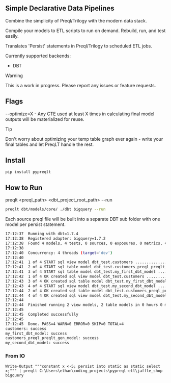 ## Simple Declarative Data Pipelines

Combine the simplicity of Preql/Trilogy with the modern data stack. 

Compile your models to ETL scripts to run on demand. Rebuild, run, and test easily.

Translates 'Persist' statements in Preql/Trilogy to scheduled ETL jobs. 

Currently supported backends:
- DBT

> [!WARNING]
> This is a work in progress. Please report any issues or feature requests.


## Flags

--optimize=X - Any CTE used at least X times in calculating final model outputs will be materialized for reuse.


> [!TIP]
> Don't worry about optimizing your temp table graph ever again - write your final tables and let PreqLT handle the rest.


## Install

`pip install pypreqlt`

## How to Run

preqlt <preql_path> <dbt_project_root_path> <backend> --run

```bash
preqlt dbt/models/core/ ./dbt bigquery --run
```

Each source preql file will be built into a separate DBT sub folder with one model per persist statement.

```bash
17:12:37  Running with dbt=1.7.4
17:12:38  Registered adapter: bigquery=1.7.2
17:12:38  Found 4 models, 4 tests, 0 sources, 0 exposures, 0 metrics, 447 macros, 0 groups, 0 semantic models
17:12:38
17:12:40  Concurrency: 4 threads (target='dev')
17:12:40
17:12:41  1 of 4 START sql view model dbt_test.customers ................................. [RUN]
17:12:41  2 of 4 START sql table model dbt_test.customers_preql_preqlt_gen_model ......... [RUN]
17:12:41  3 of 4 START sql table model dbt_test.my_first_dbt_model ....................... [RUN]
17:12:42  1 of 4 OK created sql view model dbt_test.customers ............................ [CREATE VIEW (0 processed) in 1.09s]
17:12:43  3 of 4 OK created sql table model dbt_test.my_first_dbt_model .................. [CREATE TABLE (2.0 rows, 0 processed) in 2.78s]
17:12:43  4 of 4 START sql view model dbt_test.my_second_dbt_model ....................... [RUN]
17:12:44  2 of 4 OK created sql table model dbt_test.customers_preql_preqlt_gen_model .... [CREATE TABLE (100.0 rows, 4.3 KiB processed) in 3.55s]
17:12:44  4 of 4 OK created sql view model dbt_test.my_second_dbt_model .................. [CREATE VIEW (0 processed) in 1.10s]
17:12:44
17:12:44  Finished running 2 view models, 2 table models in 0 hours 0 minutes and 6.37 seconds (6.37s).
17:12:45  
17:12:45  Completed successfully
17:12:45
17:12:45  Done. PASS=4 WARN=0 ERROR=0 SKIP=0 TOTAL=4
customers: success
my_first_dbt_model: success
customers_preql_preqlt_gen_model: success
my_second_dbt_model: success
```


### From IO

```console
Write-Output """constant x <-5; persist into static as static select x;""" | preqlt C:\Users\ethan\coding_projects\pypreql-etl\jaffle_shop bigquery
```